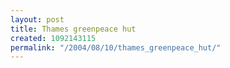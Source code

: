 ```yaml
---
layout: post
title: Thames greenpeace hut
created: 1092143115
permalink: "/2004/08/10/thames_greenpeace_hut/"
---
```



